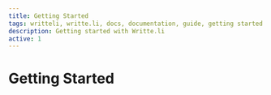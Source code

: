 ```yaml
---
title: Getting Started
tags: writteli, writte.li, docs, documentation, guide, getting started
description: Getting started with Writte.li
active: 1
---
```


# Getting Started
